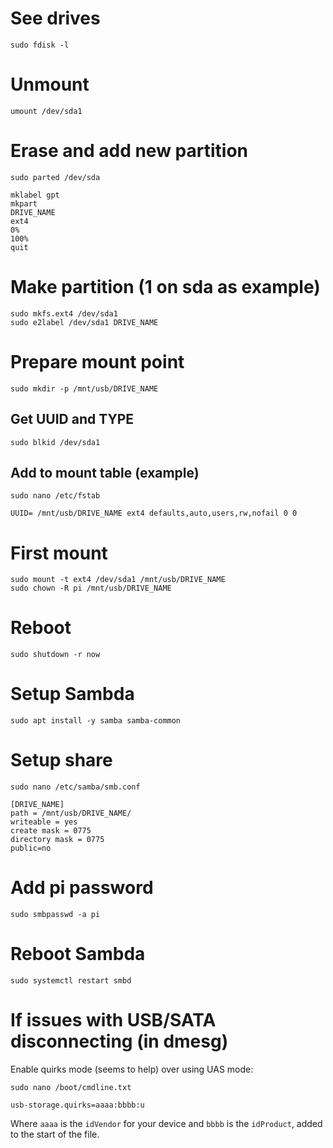 # See drives
```
sudo fdisk -l
```

# Unmount
```
umount /dev/sda1
```

# Erase and add new partition
```
sudo parted /dev/sda
```
  ```
  mklabel gpt
  mkpart
  DRIVE_NAME
  ext4
  0%
  100%
  quit
  ```

# Make partition (1 on sda as example)
```
sudo mkfs.ext4 /dev/sda1
sudo e2label /dev/sda1 DRIVE_NAME
```

# Prepare mount point
```
sudo mkdir -p /mnt/usb/DRIVE_NAME
```

## Get UUID and TYPE
```
sudo blkid /dev/sda1
```

## Add to mount table (example)
```
sudo nano /etc/fstab
```
  ```
  UUID= /mnt/usb/DRIVE_NAME ext4 defaults,auto,users,rw,nofail 0 0
  ```

# First mount
```
sudo mount -t ext4 /dev/sda1 /mnt/usb/DRIVE_NAME
sudo chown -R pi /mnt/usb/DRIVE_NAME
```

# Reboot
```
sudo shutdown -r now
```

# Setup Sambda
```
sudo apt install -y samba samba-common
```

# Setup share
```
sudo nano /etc/samba/smb.conf
```
  ```
  [DRIVE_NAME]
  path = /mnt/usb/DRIVE_NAME/
  writeable = yes
  create mask = 0775
  directory mask = 0775
  public=no
  ```

# Add pi password
```
sudo smbpasswd -a pi
```

# Reboot Sambda
```
sudo systemctl restart smbd
```

# If issues with USB/SATA disconnecting (in dmesg)

Enable quirks mode (seems to help) over using UAS mode:

```
sudo nano /boot/cmdline.txt
```
  ```
  usb-storage.quirks=aaaa:bbbb:u
  ```

Where `aaaa` is the `idVendor` for your device and `bbbb` is the `idProduct`,
added to the start of the file.
